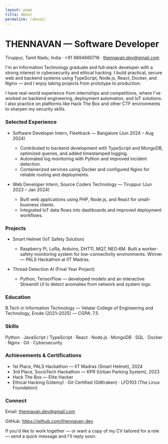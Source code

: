 ```yaml
---
layout: page
title: About
permalink: /about/
---
```


# THENNAVAN — Software Developer

Tiruppur, Tamil Nadu, India · +91 9894660716 · thennavan.dev@gmail.com

I'm an Information Technology graduate and full‑stack developer with a strong interest in cybersecurity and ethical hacking. I build practical, secure web and backend systems using TypeScript, Node.js, React, Docker, and Nginx — and I enjoy taking projects from prototype to production.

I have real-world experience from internships and competitions, where I've worked on backend engineering, deployment automation, and IoT solutions. I also practice on platforms like Hack The Box and other CTF environments to sharpen my security skills.

### Selected Experience

- Software Developer Intern, Fleettrack — Bangalore (Jun 2024 – Aug 2024)
  - Contributed to backend development with TypeScript and MongoDB, optimized queries, and added timestamped logging.
  - Automated log monitoring with Python and improved incident detection.
  - Containerized services using Docker and configured Nginx for reliable routing and deployments.

- Web Developer Intern, Source Coders Technology — Tiruppur (Jun 2023 – Jan 2024)
  - Built web applications using PHP, Node.js, and React for small-business clients.
  - Integrated IoT data flows into dashboards and improved deployment workflows.

### Projects

- Smart Helmet (IoT Safety Solution)
  - Raspberry Pi, LoRa, Arduino, DHT11, MQ7, NEO‑6M. Built a worker-safety monitoring system for low-connectivity environments. Winner — PALS Hackathon at IIT Madras.

- Thread Detection AI (Final Year Project)
  - Python, TensorFlow — developed models and an interactive Streamlit UI to detect anomalies from network and system logs.

### Education

B.Tech in Information Technology — Velalar College of Engineering and Technology, Erode (2021–2025) — CGPA: 7.5

### Skills

Python · JavaScript / TypeScript · React · Node.js · MongoDB · SQL · Docker · Nginx · Git · Cybersecurity

### Achievements & Certifications

- 1st Place, PALS Hackathon — IIT Madras (Smart Helmet), 2024
- 3rd Place, SocioTech Hackathon — KPR (Urban Parking System), 2023
- Hack The Box — Elite Hacker
- Ethical Hacking (Udemy) · Git Certified (GitKraken) · LFD103 (The Linux Foundation)

### Connect

Email: thennavan.dev@gmail.com

GitHub: https://github.com/thennavan-dev

If you'd like to work together — or want a copy of my CV tailored for a role — send a quick message and I'll reply soon.

